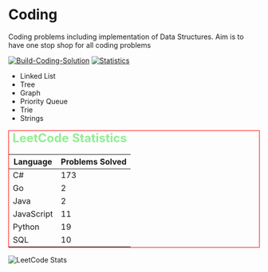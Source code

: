 # Coding
Coding problems including implementation of Data Structures.
Aim is to have one stop shop for all coding problems


[![Build-Coding-Solution](https://github.com/vermavarun/coding/actions/workflows/build.yml/badge.svg?branch=main)](https://github.com/vermavarun/coding/actions/workflows/build.yml)
[![Statistics](https://github.com/vermavarun/coding/actions/workflows/statistics.yml/badge.svg)](https://github.com/vermavarun/coding/actions/workflows/statistics.yml)
- Linked List
- Tree
- Graph
- Priority Queue
- Trie
- Strings


<table id="stats" style="width:100%;border:1px solid red">
    <caption style="color:lightgreen;font-weight:bold;font-size:24px">LeetCode Statistics</caption>
    <thead>
        <tr>
            <th>Language</th>
            <th>Problems Solved</th>
        </tr>
    </thead>
    <tbody>
        <tr>
            <td>C#</td>
            <td id="cs">173</td>
        </tr>
        <tr>
            <td>Go</td>
            <td id="go">2</td>
        </tr>
        <tr>
            <td>Java</td>
            <td id="java">2</td>
        </tr>
        <tr>
            <td>JavaScript</td>
            <td id="js">11</td>
        </tr>
        <tr>
            <td>Python</td>
            <td id="py">19</td>
        </tr>
        <tr>
            <td>SQL</td>
            <td id="sql">10</td>
        </tr>
    </tbody>
</table>

![LeetCode Stats](https://leetcard.jacoblin.cool/varunve?theme=dark&font=Stylish&border=0&radius=20)
